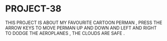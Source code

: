 # PROJECT-38
THIS PROJECT IS ABOUT MY FAVOURITE CARTOON PERMAN , PRESS THE ARROW KEYS TO MOVE PERMAN UP AND DOWN AND LEFT AND RIGHT TO DODGE THE AEROPLANES , THE CLOUDS ARE SAFE . 
